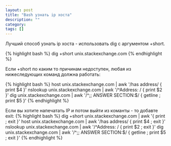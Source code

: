```yaml
---
layout: post
title: "Bash узнать ip хоста"
description: ""
category:
tags: []
---
```

<div class="col-lg-12">
Лучший способ узнать ip хоста - использовать dig с аргументом +short.

{% highlight bash %}
dig +short unix.stackexchange.com
{% endhighlight %}

Если +short по каким то причинам недоступен, любая из нижеследующих команд должна работать:

{% highlight bash %}
host unix.stackexchange.com | awk '/has address/ { print $4 }'
nslookup unix.stackexchange.com | awk '/^Address: / { print $2 }'
dig unix.stackexchange.com | awk '/^;; ANSWER SECTION:$/ { getline ; print $5 }'
{% endhighlight %}

Если вы хотите напечатать IP и потом выйти из команты - то добавте exit:
{% highlight bash %}
dig +short unix.stackexchange.com | awk '{ print ; exit }'
host unix.stackexchange.com | awk '/has address/ { print $4 ; exit }'
nslookup unix.stackexchange.com | awk '/^Address: / { print $2 ; exit }'
dig unix.stackexchange.com | awk '/^;; ANSWER SECTION:$/ { getline ; print $5 ; exit }'
{% endhighlight %}
</div>
